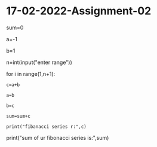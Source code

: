 # 17-02-2022-Assignment-02
sum=0

a=-1

b=1

n=int(input("enter range"))

for i in range(1,n+1):

    c=a+b

    a=b

    b=c

    sum=sum+c

    print("fibanacci series r:",c)

print("sum of ur fibonacci series is:",sum)
